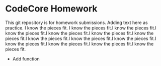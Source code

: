 # CodeCore Homework

This git repository is for homework submissions.  Adding text here as practice.  I know the pieces fit. I know the pieces fit.I know the pieces fit.I know the pieces fit.I know the pieces fit.I know the pieces fit.I know the pieces fit.I know the pieces fit.I know the pieces fit.I know the pieces fit.I know the pieces fit.I know the pieces fit.I know the pieces fit.I know the pieces fit.

- Add function
